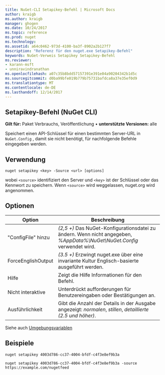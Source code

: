 ```yaml
---
title: NuGet-CLI Setapikey-Befehl | Microsoft Docs
author: kraigb
ms.author: kraigb
manager: ghogen
ms.date: 10/24/2017
ms.topic: reference
ms.prod: nuget
ms.technology: 
ms.assetid: a64c0462-973d-4100-ba3f-8902a2b127f7
description: "Referenz für den nuget.exe Setapikey-Befehl"
keywords: NuGet-Verweis Setapikey Setapikey-Befehl
ms.reviewer:
- karann-msft
- unniravindranathan
ms.openlocfilehash: a07c35b8bdd57157391e391e04a90204342b1d5c
ms.sourcegitcommit: d0ba99bfe019b779b75731bafdca8a37e35ef0d9
ms.translationtype: MT
ms.contentlocale: de-DE
ms.lasthandoff: 12/14/2017
---
```

## <a name="setapikey-command-nuget-cli"></a>Setapikey-Befehl (NuGet CLI)

**Gilt für:** Paket Verbrauchs, Veröffentlichung &bullet; **unterstützte Versionen:** alle

Speichert einen API-Schlüssel für einen bestimmten Server-URL in `NuGet.Config` , damit sie nicht benötigt, für nachfolgende Befehle eingegeben werden.

## <a name="usage"></a>Verwendung

```
nuget setapikey <key> -Source <url> [options]
```

wobei `<source>` identifiziert den Server und `<key>` ist der Schlüssel oder das Kennwort zu speichern. Wenn `<source>` wird weggelassen, nuget.org wird angenommen.

## <a name="options"></a>Optionen

| Option | Beschreibung |
| --- | --- |
| "ConfigFile" hinzu | *(2,5 +)*  Das NuGet-Konfigurationsdatei zu ändern. Wenn nicht angegeben, *%AppData%\NuGet\NuGet.Config* verwendet wird. |
| ForceEnglishOutput | *(3.5 +)*  Erzwingt nuget.exe über eine invariante Kultur Englisch-basierte ausgeführt werden. |
| Hilfe | Zeigt die Hilfe Informationen für den Befehl. |
| Nicht interaktive | Unterdrückt aufforderungen für Benutzereingaben oder Bestätigungen an. |
| Ausführlichkeit | Gibt die Anzahl der Details in der Ausgabe angezeigt: *normalen*, *stillen*, *detaillierte (2.5 und höher)*. |

Siehe auch [Umgebungsvariablen](cli-ref-environment-variables.md)

## <a name="examples"></a>Beispiele

```
nuget setapikey 4003d786-cc37-4004-bfdf-c4f3e8ef9b3a

nuget setapikey 4003d786-cc37-4004-bfdf-c4f3e8ef9b3a -source https://example.com/nugetfeed
```
